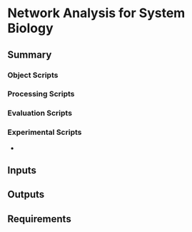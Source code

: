 # Network Analysis for System Biology

## Summary

### Object Scripts

### Processing Scripts

### Evaluation Scripts

### Experimental Scripts
- 
## Inputs

## Outputs

## Requirements
